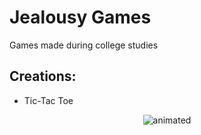 # Jealousy Games
Games made during college studies

## Creations:

* Tic-Tac Toe

<p align="center">
  <img src="https://user-images.githubusercontent.com/91018438/207181801-e03d0bdf-f71e-4f2d-9156-80fa3701d8e9.png" alt="animated" />
</p>



